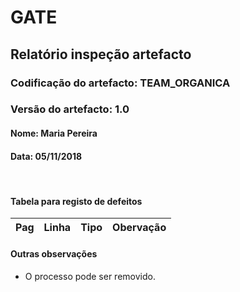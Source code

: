 # GATE
## Relatório inspeção artefacto
### Codificação do artefacto: TEAM_ORGANICA
### Versão do artefacto: 1.0
#### Nome: Maria Pereira
#### Data: 05/11/2018

</br>

#### Tabela para registo de defeitos
|Pag|Linha|Tipo|Obervação
|:---:|:---:|:---:|---

#### Outras observações
* O processo pode ser removido.

</br>